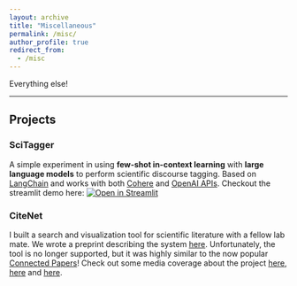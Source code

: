 ```yaml
---
layout: archive
title: "Miscellaneous"
permalink: /misc/
author_profile: true
redirect_from:
  - /misc
---
```


Everything else!

---

## Projects

### SciTagger

A simple experiment in using __few-shot in-context learning__ with __large language models__ to perform scientific discourse tagging. Based on [LangChain](https://python.langchain.com/en/latest/) and works with both [Cohere](https://docs.cohere.com/docs) and [OpenAI APIs](https://platform.openai.com/docs/introduction). Checkout the streamlit demo here: [![Open in Streamlit](https://static.streamlit.io/badges/streamlit_badge_black_white.svg)](https://share.streamlit.io/johngiorgi/SciTagger/main/app.py)

### CiteNet

I built a search and visualization tool for scientific literature with a fellow lab mate. We wrote a preprint describing the system [here](./../files/citenet.pdf). Unfortunately, the tool is no longer supported, but it was highly similar to the now popular [Connected Papers](https://www.connectedpapers.com/)! Check out some media coverage about the project [here](https://vectorinstitute.ai/vector-researchers-release-scientific-paper-search-tool-to-help-in-fight-against-covid-19/), [here](https://www.utoronto.ca/news/using-ai-u-t-researchers-develop-smart-search-tool-help-navigate-flood-covid-19-work) and [here](https://thedonnellycentre.utoronto.ca/news/donnelly-centre-graduate-students-develop-smart-search-app-covid-19-literature).
